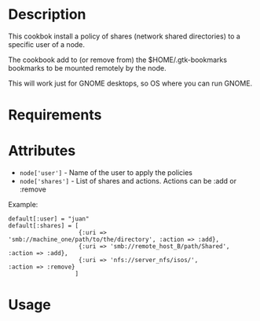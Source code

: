 Description
===========

This cookbok install a policy of shares (network shared directories)
to a specific user of a node.

The cookbook add to (or remove from) the $HOME/.gtk-bookmarks bookmarks
to be mounted remotely by the node.

This will work just for GNOME desktops, so OS where you can run GNOME.

Requirements
============

Attributes
==========

* `node['user']` - Name of the user to apply the policies
* `node['shares']` - List of shares and actions. Actions can be :add or :remove

Example:

```
default[:user] = "juan"
default[:shares] = [
                    {:uri => 'smb://machine_one/path/to/the/directory', :action => :add},
                    {:uri => 'smb://remote_host_B/path/Shared',         :action => :add},
                    {:uri => 'nfs://server_nfs/isos/',                  :action => :remove}
                   ]
```

Usage
=====

